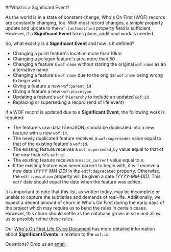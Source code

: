 ##What is a Significant Event?

As the world is in a state of constant change, Who's On First (WOF) records are constantly changing, too. With most record changes, a simple property update and update to the`wof:lastmodified` property field is sufficient. However, if a **Significant Event** takes place, additional work is needed. 

So, what exactly is a **Significant Event** and how is it defined?

- Changing a point feature's location more than 10km
- Changing a polygon feature's area more than 50
- Changing a feature's `wof:name` without storing the original `wof:name` as an alternative name
- Changing a feature's `wof:name` due to the original `wof:name` being wrong to begin with
- Giving a feature a new `wof:parent_id`
- Giving a feature a new `wof:placetype`
- Updating a feature's `wof:hierarchy` to include an updated `wof:id`
- Replacing or superseding a record (end of life event)

If a WOF record is updated due to a **Significant Event**, the following work is required:

- The feature's raw data (GeoJSON) should be duplicated into a new feature with a new `wof:id`.
- The newly duplicated feature receives a `wof:supersedes` value equal to that of the existing feature's `wof:id`.
- The existing feature receives a `wof:superseded_by` value equal to that of the new feature's `wof:id`.
- The existing feature receives a `mz:is_current` value equal to `0`.
- If the existing feature was never correct to begin with, it will receive a new date _(YYYY-MM-DD)_ in the `edtf:deprecated` property. Otherwise, the `edtf:cessation` property will be given a date _(YYYY-MM-DD)_. This `edtf` date should equal the date when the feature was edited.

It is important to note that this list, as written today, may be incomplete or unable to capture the subtleties and demands of real-life. Additionally, we expect a decent amount of churn in Who's On First during the early days of the project which may require us to bend the rules in certain cases. However, this churn should settle as the database grows in size and allow us to possibly refine these rules.

Our [Who's On First Life Cylce Document](https://github.com/whosonfirst/whosonfirst-cookbook/blob/master/definition/wof:id_lifecycle.md) has more detailed information about **Significant Events** in relation to the `wof:id`.

Questions? Drop us an [email](stephen.epps@mapzen.com).
